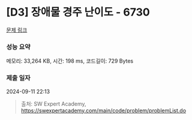# [D3] 장애물 경주 난이도 - 6730 

[문제 링크](https://swexpertacademy.com/main/code/problem/problemDetail.do?contestProbId=AWefy5x65PoDFAUh) 

### 성능 요약

메모리: 33,264 KB, 시간: 198 ms, 코드길이: 729 Bytes

### 제출 일자

2024-09-11 22:13



> 출처: SW Expert Academy, https://swexpertacademy.com/main/code/problem/problemList.do